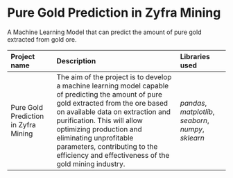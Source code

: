 # Pure Gold Prediction in Zyfra Mining

A Machine Learning Model that can predict the amount of pure gold extracted from gold ore.



| Project name | Description | Libraries used | 
| :---------------------- | :---------------------- | :---------------------- |
| Pure Gold Prediction in Zyfra Mining | The aim of the project is to develop a machine learning model capable of predicting the amount of pure gold extracted from the ore based on available data on extraction and purification. This will allow optimizing production and eliminating unprofitable parameters, contributing to the efficiency and effectiveness of the gold mining industry. | *pandas*, *matplotlib*, *seaborn*, *numpy*, *sklearn* |
